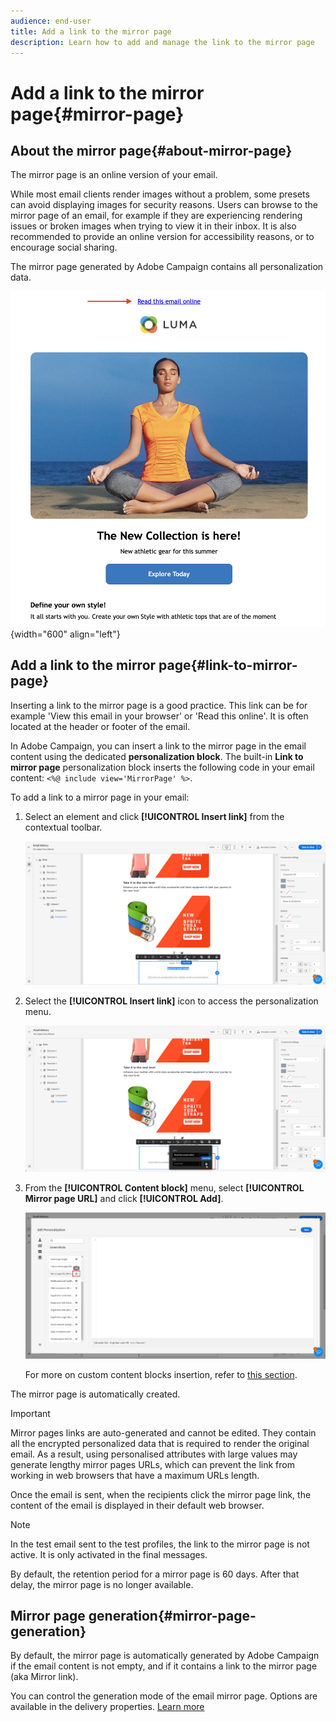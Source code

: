 ```yaml
---
audience: end-user
title: Add a link to the mirror page
description: Learn how to add and manage the link to the mirror page
---
```


# Add a link to the mirror page{#mirror-page}

## About the mirror page{#about-mirror-page}

The mirror page is an online version of your email.

While most email clients render images without a problem, some presets can avoid displaying images for security reasons. Users can browse to the mirror page of an email, for example if they are experiencing rendering issues or broken images when trying to view it in their inbox. It is also recommended to provide an online version for accessibility reasons, or to encourage social sharing.

The mirror page generated by Adobe Campaign contains all personalization data.

![mirror link sample](assets/mirror-page-link.png){width="600" align="left"}

## Add a link to the mirror page{#link-to-mirror-page}

Inserting a link to the mirror page is a good practice. This link can be for example 'View this email in your browser' or 'Read this online'. It is often located at the header or footer of the email. 

In Adobe Campaign, you can insert a link to the mirror page in the email content using the dedicated **personalization block**. The built-in **Link to mirror page** personalization block inserts the following code in your email content: `<%@ include view='MirrorPage' %>`.


To add a link to a mirror page in your email:

1. Select an element and click **[!UICONTROL Insert link]** from the contextual toolbar.

    ![](assets/message-tracking-mirror-page.png)

1. Select the **[!UICONTROL Insert link]** icon to access the personalization menu.

    ![](assets/message-tracking-mirror-page_2.png)

1. From the **[!UICONTROL Content block]** menu, select **[!UICONTROL Mirror page URL]** and click **[!UICONTROL Add]**.

    ![](assets/message-tracking-mirror-page_3.png)

    For more on custom content blocks insertion, refer to [this section](../personalization/personalize.md#personalize-emails).

The mirror page is automatically created.

>[!IMPORTANT]
>
>Mirror pages links are auto-generated and cannot be edited. They contain all the encrypted personalized data that is required to render the original email. As a result, using personalised attributes with large values may generate lengthy mirror pages URLs, which can prevent the link from working in web browsers that have a maximum URLs length.

Once the email is sent, when the recipients click the mirror page link, the content of the email is displayed in their default web browser.

>[!NOTE]
>
>In the test email sent to the test profiles, the link to the mirror page is not active. It is only activated in the final messages.

By default, the retention period for a mirror page is 60 days. After that delay, the mirror page is no longer available.


## Mirror page generation{#mirror-page-generation}

By default, the mirror page is automatically generated by Adobe Campaign if the email content is not empty, and if it contains a link to the mirror page (aka Mirror link).

You can control the generation mode of the email mirror page. Options are available in the delivery properties. [Learn more](../advanced-settings/delivery-settings.md#mirror)
